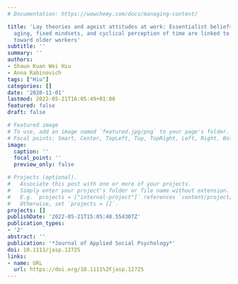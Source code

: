 ```yaml
---
# Documentation: https://wowchemy.com/docs/managing-content/

title: 'Lay theories and ageist attitudes at work: Essentialist beliefs about cognitive
  aging, fixed mindsets, and cyclical perception of time are linked to ageist attitudes
  toward older workers'
subtitle: ''
summary: ''
authors:
- Shaun Kuan Wei Hiu
- Anna Rabinovich
tags: ["Hiu"]
categories: []
date: '2020-11-01'
lastmod: 2022-05-21T16:05:49+01:00
featured: false
draft: false

# Featured image
# To use, add an image named `featured.jpg/png` to your page's folder.
# Focal points: Smart, Center, TopLeft, Top, TopRight, Left, Right, BottomLeft, Bottom, BottomRight.
image:
  caption: ''
  focal_point: ''
  preview_only: false

# Projects (optional).
#   Associate this post with one or more of your projects.
#   Simply enter your project's folder or file name without extension.
#   E.g. `projects = ["internal-project"]` references `content/project/deep-learning/index.md`.
#   Otherwise, set `projects = []`.
projects: []
publishDate: '2022-05-21T15:05:48.554307Z'
publication_types:
- '2'
abstract: ''
publication: '*Journal of Applied Social Psychology*'
doi: 10.1111/jasp.12725
links:
- name: URL
  url: https://doi.org/10.1111%2Fjasp.12725
---
```


